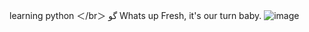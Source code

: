 learning python
＜/br＞ گو  Whats up Fresh, it's our turn baby.
![image](https://github.com/reckful88/python/blob/master/x12.jpg)

